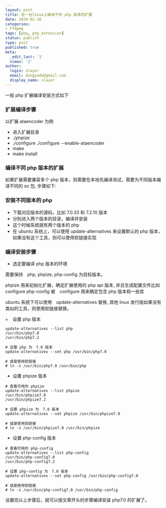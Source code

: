 ```yaml
---
layout: post
title: 在一台linux上编译不同 php 版本的扩展
date: 2020-02-16
categories:
- Ffmpeg
tags: [php, php_extension]
status: publish
type: post
published: true
meta:
  _edit_last: '1'
  views: '2'
author:
  login: slayer
  email: dongyado@gmail.com
  display_name: slayer
---
```


一般 php 扩展编译安装方式如下

### 扩展编译步骤 

以扩展 ataencoder 为例
+ 进入扩展目录
+ ./phpize
+ ./configure ./configure --enable-ataencoder
+ make 
+ make install


### 编译不同 php 版本的扩展

如果扩展需要兼容多个 php 版本，则需要在本地先编译测试，需要为不同版本编译不同的 so 包, 步骤如下:

### 安装不同版本的 php

+ 下载对应版本的源码，比如 7.0.33 和 7.2.10 版本
+ 分别进入两个版本的目录，编译并安装
+ 这个时候系统就有两个版本的 php 
+ 在 ubuntu 系统上，可以使用 update-alternatives 来设置默认的 php 版本，如果没有这个工具，则可以使用软链接实现

### 编译安装步骤
+ 选定要编译 php 版本的环境

需要保持　php, phpize, php-config 为目标版本。

phpize 用来初始化扩展，确定扩展使用的 php api 版本, 并且生成配置文件比如　configure
php-config 被　configure 用来确定包含 php 版本和一些库

ubuntu 系统下可以使用　update-alternatives 替换, 其他 linux 发行版如果没有类似的工具，则使用软链接替换。

+　设置 php 版本
```text
update-alternatives --list php
/usr/bin/php7.0
/usr/bin/php7.2

# 设置 php 为　7.0 版本
update-alternatives --set php /usr/bin/php7.0

# 或是使用软链接
# ln -s /usr/bin/php7.0 /usr/bin/php
```

+ 设置 phpize 版本
```text
# 查看可用的 phpize
update-alternatives --list phpize
/usr/bin/phpize7.0
/usr/bin/phpize7.2

# 设置 phpize 为　7.0 版本
update-alternatives --set phpize /usr/bin/phpize7.0

# 或是使用软链接
# ln -s /usr/bin/phpize7.0 /usr/bin/phpize
```

+ 设置 php-config 版本
```text
# 查看可用的 php-config
update-alternatives --list php-config
/usr/bin/php-config7.0
/usr/bin/php-config7.2

# 设置 php-config 为　7.0 版本
update-alternatives --set php-config /usr/bin/php-config7.0

# 或是使用软链接
# ln -s /usr/bin/php-config7.0 /usr/bin/php-config
```

设置完以上步骤后，就可以按文章开头的步骤编译安装 php7.0 的扩展了。